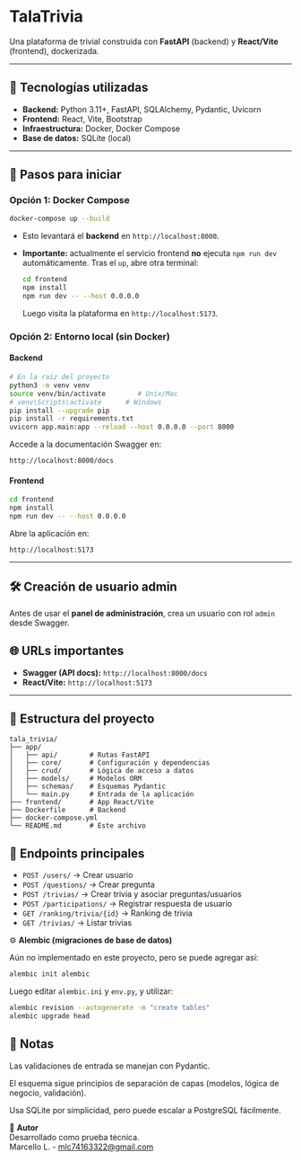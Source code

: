 # TalaTrivia

Una plataforma de trivial construida con **FastAPI** (backend) y **React/Vite** (frontend), dockerizada.

---

## 📌 Tecnologías utilizadas

- **Backend:** Python 3.11+, FastAPI, SQLAlchemy, Pydantic, Uvicorn  
- **Frontend:** React, Vite, Bootstrap  
- **Infraestructura:** Docker, Docker Compose  
- **Base de datos:** SQLite (local)

---

## 🔧 Pasos para iniciar

### Opción 1: Docker Compose

```bash
docker-compose up --build
```

- Esto levantará el **backend** en `http://localhost:8000`.  
- **Importante:** actualmente el servicio frontend **no** ejecuta `npm run dev` automáticamente. Tras el `up`, abre otra terminal:

  ```bash
  cd frontend
  npm install
  npm run dev -- --host 0.0.0.0
  ```

  Luego visita la plataforma en `http://localhost:5173`.

### Opción 2: Entorno local (sin Docker)

#### Backend

```bash
# En la raíz del proyecto
python3 -m venv venv
source venv/bin/activate        # Unix/Mac
# venv\Scripts\activate      # Windows
pip install --upgrade pip
pip install -r requirements.txt
uvicorn app.main:app --reload --host 0.0.0.0 --port 8000
```

Accede a la documentación Swagger en:

```
http://localhost:8000/docs
```

#### Frontend

```bash
cd frontend
npm install
npm run dev -- --host 0.0.0.0
```

Abre la aplicación en:

```
http://localhost:5173
```

---

## 🛠️ Creación de usuario **admin**

Antes de usar el **panel de administración**, crea un usuario con rol `admin` desde Swagger.


## 🌐 URLs importantes

- **Swagger (API docs):** `http://localhost:8000/docs`  
- **React/Vite:**            `http://localhost:5173`

---

## 📂 Estructura del proyecto

```
tala_trivia/
├── app/
│   ├── api/        # Rutas FastAPI
│   ├── core/       # Configuración y dependencias
│   ├── crud/       # Lógica de acceso a datos
│   ├── models/     # Modelos ORM
│   ├── schemas/    # Esquemas Pydantic
│   └── main.py     # Entrada de la aplicación
├── frontend/       # App React/Vite
├── Dockerfile      # Backend
├── docker-compose.yml
└── README.md       # Este archivo
```


## 🧪 Endpoints principales

- `POST /users/` → Crear usuario
- `POST /questions/` → Crear pregunta
- `POST /trivias/` → Crear trivia y asociar preguntas/usuarios
- `POST /participations/` → Registrar respuesta de usuario
- `GET /ranking/trivia/{id}` → Ranking de trivia
- `GET /trivias/` → Listar trivias

⚙️ **Alembic (migraciones de base de datos)**

Aún no implementado en este proyecto, pero se puede agregar así:

```bash
alembic init alembic
```

Luego editar `alembic.ini` y `env.py`, y utilizar:

```bash
alembic revision --autogenerate -m "create tables"
alembic upgrade head
```

## 📝 Notas

Las validaciones de entrada se manejan con Pydantic.

El esquema sigue principios de separación de capas (modelos, lógica de negocio, validación).

Usa SQLite por simplicidad, pero puede escalar a PostgreSQL fácilmente.

🔗 **Autor**  
Desarrollado como prueba técnica.  
Marcello L. - mlc74163322@gmail.com
